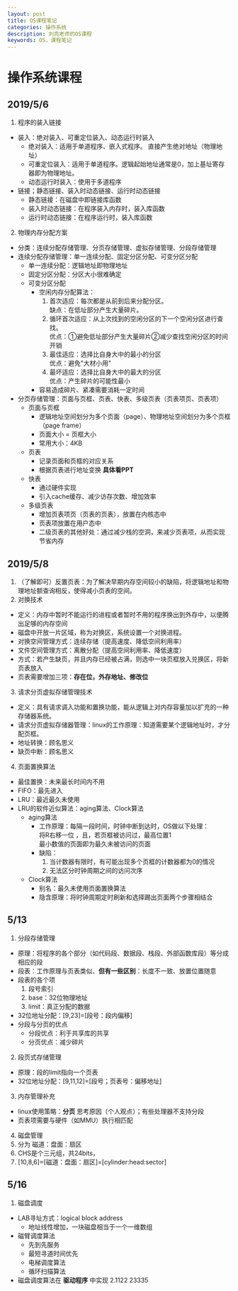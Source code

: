 ```yaml
---
layout: post
title: OS课程笔记
categories: 操作系统
description: 刘亮老师的OS课程
keywords: OS，课程笔记
---
```

# 操作系统课程

## 2019/5/6  

1. 程序的装入链接
  + 装入：绝对装入、可重定位装入、动态运行时装入
    + 绝对装入：适用于单道程序、嵌入式程序。 直接产生绝对地址（物理地址）
    + 可重定位装入：适用于单道程序。逻辑起始地址通常是0，加上基址寄存器即为物理地址。
    + 动态运行时装入：使用于多道程序
  + 链接；静态链接、装入时动态链接、运行时动态链接
    + 静态链接：在磁盘中即链接库函数
    + 装入时动态链接：在程序装入内存时，装入库函数
    + 运行时动态链接：在程序运行时，装入库函数
2. 物理内存分配方案
  + 分类：连续分配存储管理、分页存储管理、虚拟存储管理、分段存储管理
  + 连续分配存储管理：单一连续分配、固定分区分配、可变分区分配
    + 单一连续分配：逻辑地址即物理地址
    + 固定分区分配：分区大小很难确定
    + 可变分区分配
      + 空闲内存分配算法：
        1. 首次适应：每次都是从前到后来分配分区。  
          缺点：在低址部分产生大量碎片。
        2. 循环首次适应：从上次找到的空闲分区的下一个空闲分区进行查找。  
          优点：①避免低址部分产生大量碎片②减少查找空闲分区的时间开销
        3. 最佳适应：选择比自身大中的最小的分区  
          优点：避免"大材小用"
        4. 最坏适应：选择比自身大中的最大的分区  
          优点：产生碎片的可能性最小
      + 容易造成碎片、紧凑需要消耗一定时间
  + 分页存储管理：页面与页框、页表、快表、多级页表（页表项页、页表项）
    + 页面与页框
      + 逻辑地址空间划分为多个页面（page）、物理地址空间划分为多个页框（page frame）
      + 页面大小 = 页框大小
      + 常用大小：4KB
    + 页表
      + 记录页面和页框的对应关系
      + 根据页表进行地址变换 **具体看PPT**
    + 快表
      + 通过硬件实现
      + 引入cache缓存、减少访存次数、增加效率
    + 多级页表
      + 增加页表项页（页表的页表），放置在内核态中
      + 页表项放置在用户态中
      + 二级页表的其他好处：通过减少栈的空洞，来减少页表项，从而实现节省内存

## 2019/5/8

1. （了解即可）反置页表：为了解决早期内存空间较小的缺陷，将逻辑地址和物理地址额查询相反，使得减小页表的空间。
2. 对换技术
  + 定义：内存中暂时不能运行的进程或者暂时不用的程序换出到外存中，以便腾出足够的内存空间
  + 磁盘中开放一片区域，称为对换区，系统设置一个对换进程。
  + 对换空间管理方式：连续存储（提高速度、降低空间利用率）
  + 文件空间管理方式：离散分配（提高空间利用率、降低速度）
  + 方式：若产生缺页，并且内存已经被占满，则选中一块页框放入兑换区，将新页表放入
  + 页表需要增加三项：**存在位，外存地址、修改位**
3. 请求分页虚拟存储管理技术
  + 定义：具有请求调入功能和置换功能，能从逻辑上对内存容量加以扩充的一种存储器系统。
  + 请求分页虚拟存储器管理：linux的工作原理：知道需要某个逻辑地址时，才分配页框。
  + 地址转换：顾名思义
  + 缺页中断：顾名思义
4. 页面置换算法
  + 最佳置换：未来最长时间内不用
  + FIFO：最先进入
  + LRU：最近最久未使用
  + LRU的软件近似算法：aging算法、Clock算法
    + aging算法
      + 工作原理：每隔一段时间，时钟中断到达时，OS做以下处理：  
            将R右移一位 ，且，若页框被访问过，最高位置1  
            最小数值的页面即为最久未被访问的页面
      + 缺陷：
        1. 当计数器有限时，有可能出现多个页框的计数器都为0的情况
        2. 无法区分时钟周期之间的访问次序
    + Clock算法
      + 别名：最久未使用页面置换算法
      + 隐含原理：将时钟周期定时刷新和选择踢出页面两个步骤相结合


## 5/13

1. 分段存储管理
  + 原理：将程序的各个部分（如代码段、数据段、栈段、外部函数库段）等分成相应的段
  + 段表：工作原理与页表类似、**但有一些区别**：长度不一致、放置位置随意
  + 段表的各个项
    1. 段号索引
    2. base：32位物理地址
    3. limit：真正分配的数据
  + 32位地址分配：[9,23]=[段号：段内偏移]
  + 分段与分页的优点
    + 分段优点：利于共享库的共享
    + 分页优点：减少碎片
2. 段页式存储管理
  + 原理：段的limit指向一个页表
  + 32位地址分配：[9,11,12]=[段号；页表号：偏移地址]
3. 内存管理补充
  + linux使用策略：**分页** 思考原因（个人观点）；有些处理器不支持分段
  + 页表项需要与硬件（如MMU）执行相匹配
4. 磁盘管理
  1. 分为 磁道：盘面：扇区
  2. CHS是个三元组，共24bits，
  3. [10,8,6]=[磁道：盘面：扇区]=[cylinder:head:sector]

## 5/16

1. 磁盘调度
  + LAB寻址方式：logical block address
    + 地址线性增加，一块磁盘相当于一个一维数组
  + 磁臂调度算法
    + 先到先服务
    + 最短寻道时间优先
    + 电梯调度算法
    + 循环扫描算法
  + 磁盘调度算法在 **驱动程序** 中实现
2.1122 23335
